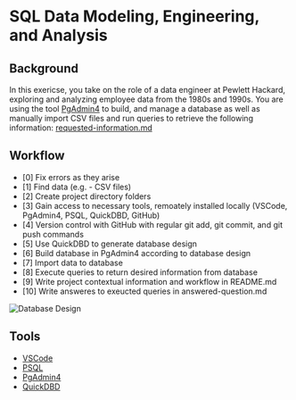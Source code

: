 # SQL Data Modeling, Engineering, and Analysis

## Background
In this exericse, you take on the role of a data engineer at Pewlett Hackard, exploring and analyzing employee data from the 1980s and 1990s. You are using the tool [PgAdmin4](https://www.pgadmin.org/) to build, and manage a database as well as manually import CSV files and run queries to retrieve the following information:
[requested-information.md](https://github.com/robert-z-lehr/Example-SQL-Database/blob/main/requested-information/requested-information.md)

## Workflow
- [0] Fix errors as they arise
- [1] Find data (e.g. - CSV files)
- [2] Create project directory folders
- [3] Gain access to necessary tools, remoately installed locally (VSCode, PgAdmin4, PSQL, QuickDBD, GitHub)
- [4] Version control with GitHub with regular git add, git commit, and git push commands
- [5] Use QuickDBD to generate database design
- [6] Build database in PgAdmin4 according to database design
- [7] Import data to database 
- [8] Execute queries to return desired information from database
- [9] Write project contextual information and workflow in README.md
- [10] Write answeres to exeucted queries in answered-question.md

![Database Design](https://github.com/robert-z-lehr/Example-SQL-Database/raw/main/database-design/QuickDBD-export.png)

## Tools
- [VSCode](https://code.visualstudio.com/)
- [PSQL](https://www.postgresql.org/)
- [PgAdmin4](https://www.pgadmin.org/)
- [QuickDBD](https://www.quickdatabasediagrams.com/)

